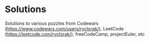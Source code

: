 # Solutions
Solutions to various puzzles from Codewars (https://www.codewars.com/users/ryclorak/), LeetCode (https://leetcode.com/ryclorak/), freeCodeCamp, projectEuler, etc
